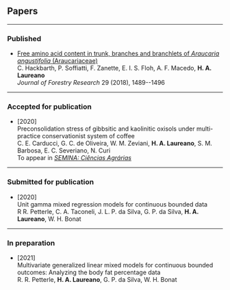 ## Papers

***

### Published

+ [Free amino acid content in trunk, branches and branchlets of *Araucaria angustifolia* (Araucariaceae)](https://bit.ly/3mXe63K)\
  C. Hackbarth, P. Soffiatti, F. Zanette, E. I. S. Floh, A. F. Macedo,
  **H. A. Laureano**\
  *Journal of Forestry Research* 29 (2018), 1489--1496

***

### Accepted for publication

+ [2020]\
  Preconsolidation stress of gibbsitic and kaolinitic oxisols under
  multi-practice conservationist system of coffee\
  C. E. Carducci, G. C. de Oliveira, W. M. Zeviani, **H. A. Laureano**,
  S. M. Barbosa, E. C. Severiano, N. Curi\
  To appear in [*SEMINA: Ciências Agrárias*](http://www.uel.br/revistas/uel/index.php/semagrarias)

***

### Submitted for publication

+ [2020]\
  Unit gamma mixed regression models for continuous bounded data\
  R R. Petterle, C. A. Taconeli, J. L. P. da Silva, G. P. da Silva,
  **H. A. Laureano**, W. H. Bonat

***

### In preparation

+ [2021]\
  Multivariate generalized linear mixed models for continuous bounded
  outcomes: Analyzing the body fat percentage data\
  R. R. Petterle, **H. A. Laureano**, G. P. da Silva, W. H. Bonat  
